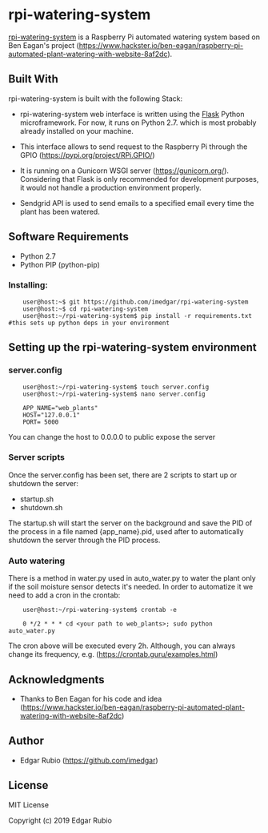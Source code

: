 # rpi-watering-system

[rpi-watering-system](https://github.com/imedgar/rpi-watering-system) is a Raspberry Pi automated watering system based on Ben Eagan's project (https://www.hackster.io/ben-eagan/raspberry-pi-automated-plant-watering-with-website-8af2dc). 

## Built With

rpi-watering-system is built with the following Stack:


* rpi-watering-system web interface is written using the [Flask](http://flask.pocoo.org/) Python microframework. For now, it runs 
on Python 2.7. which is most probably already installed on your machine.

* This interface allows to send request to the Raspberry Pi through the GPIO (https://pypi.org/project/RPi.GPIO/)

* It is running on a Gunicorn WSGI server (https://gunicorn.org/). Considering that Flask is only recommended for development purposes, it would not handle a production environment properly.

* Sendgrid API is used to send emails to a specified email every time the plant has been watered. 

## Software Requirements

*  Python 2.7
*  Python PIP (python-pip)


### Installing:
```
    user@host:~$ git https://github.com/imedgar/rpi-watering-system
    user@host:~$ cd rpi-watering-system
    user@host:~/rpi-watering-system$ pip install -r requirements.txt #this sets up python deps in your environment  
```    

## Setting up the rpi-watering-system environment
    
### server.config    

```
    user@host:~/rpi-watering-system$ touch server.config
    user@host:~/rpi-watering-system$ nano server.config
    
    APP_NAME="web_plants"
    HOST="127.0.0.1"
    PORT= 5000
```    
 You can change the host to 0.0.0.0 to public expose the server
 

### Server scripts

Once the server.config has been set, there are 2 scripts to start up or shutdown the server:
* startup.sh
* shutdown.sh

The startup.sh will start the server on the background and save the PID of the process in a file named {app_name}.pid, used after to automatically shutdown the server through the PID process.

### Auto watering

There is a method in water.py used in auto_water.py to water the plant only if the soil moisture sensor detects it's needed.
In order to automatize it we need to add a cron in the crontab:

```
    user@host:~/rpi-watering-system$ crontab -e

    0 */2 * * * cd <your path to web_plants>; sudo python auto_water.py
```

The cron above will be executed every 2h. Although, you can always change its frequency, e.g. (https://crontab.guru/examples.html)


## Acknowledgments

* Thanks to Ben Eagan for his code and idea (https://www.hackster.io/ben-eagan/raspberry-pi-automated-plant-watering-with-website-8af2dc)

## Author

* Edgar Rubio (https://github.com/imedgar)

## License

MIT License

Copyright (c) 2019 Edgar Rubio

 
